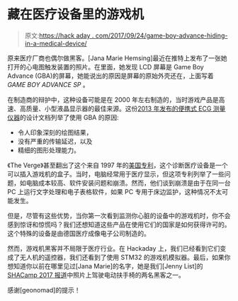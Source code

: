 # 藏在医疗设备里的游戏机

> 原文:[https://hack aday . com/2017/09/24/game-boy-advance-hiding-in-a-medical-device/](https://hackaday.com/2017/09/24/game-boy-advance-hiding-in-a-medical-device/)

原来医疗厂商也偶尔做黑客。[Jana Marie Hemsing]最近在推特上发布了一张她打开的心电图触发装置的照片。在里面，她发现 LCD 屏幕是 Game Boy Advance (GBA)的屏幕，她能说出的原因是屏幕的原始外壳还在，上面写着 *GAME BOY ADVANCE SP* 。

在制造商的辩护中，这种设备可能是在 2000 年左右制造的，当时游戏产品是高速、高质量、小型液晶显示器的最佳来源。这份[2013 年发布的便携式 ECG 测量仪器](https://webpages.uncc.edu/~jmconrad/ECGR6185-2013-01/Presentations/Chitale_Paper_Presentation.pdf)的设计文档列举了使用 GBA 的原因:

*   令人印象深刻的绘图结果，
*   没有严重的传输延迟，以及
*   精细的图形处理能力。

《The Verge》甚至翻出了这个来自 1997 年的[美国专利](https://www.google.com/patents/US5876351)，这个诊断医疗设备是一个可以插入游戏机的盒子。当时，电脑经常用于医疗显示，但这项专利列举了一些问题，如电脑成本较高、软件安装问题和崩溃。然而，他们谈到崩溃是由于在同一台 PC 上运行文字处理和电子表格软件，如果 PC 专用于床边监护，这种情况不太可能发生。

但是，尽管有这些优势，当你第一次看到监测你心脏的设备中的游戏机时，你不会感到惊讶和惊慌吗？我们还想知道这些产品在使用它们的国家是如何获得许可的。这个特殊的设备是由德国医疗成像电子公司制造的。

然而，游戏机黑客并不局限于医疗行业。在 Hackaday 上，我们已经看到它们变成了无人机的遥控器，我们还看到了使用 STM32 的游戏机模拟器。最后，如果你想知道你以前在哪里见过[Jana Marie]的名字，她是我们[Jenny List]的 [SHACamp 2017 报道](https://hackaday.com/2017/08/25/shacamp-2017-a-personal-review/)中照片上驾驶电动扶手椅的两名黑客之一。

感谢[geonomad]的提示！